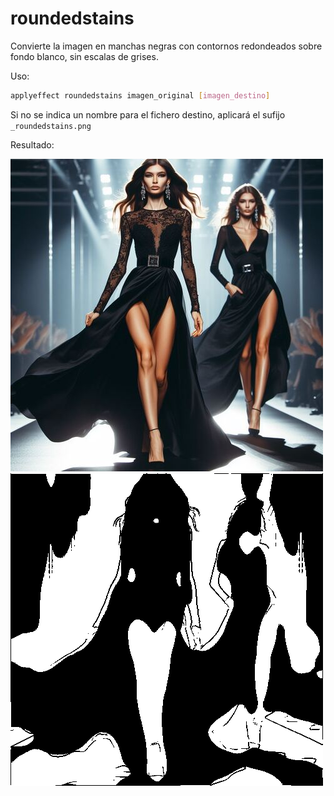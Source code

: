 # roundedstains

Convierte la imagen en manchas negras con contornos redondeados sobre fondo blanco, sin escalas de grises.

Uso:

``` sh
applyeffect roundedstains imagen_original [imagen_destino]
```

Si no se indica un nombre para el fichero destino, aplicará el sufijo `_roundedstains.png`

Resultado:

![imagen original](../../images/image.jpg)
![roundedstains](../../images/image_roundedstains.png)
